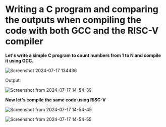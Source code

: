 # Writing a C program and comparing the outputs when compiling the code with both GCC and the RISC-V compiler

**Let's write a simple C program to count numbers from 1 to N and compile it using GCC.**

![Screenshot 2024-07-17 134436](https://github.com/user-attachments/assets/a684f778-bf97-4889-a4ff-e30908945d56)



Output:

![Screenshot from 2024-07-17 14-54-39](https://github.com/user-attachments/assets/918f5dba-6b4c-448f-9fb3-0d8d7de4a4da)






**Now let's compile the same code using RISC-V**

![Screenshot from 2024-07-17 14-54-45](https://github.com/user-attachments/assets/63a713bf-d308-4f0a-aa7b-80d3b56fb300)

![Screenshot from 2024-07-17 14-54-55](https://github.com/user-attachments/assets/8f09fa57-9167-4c6c-8f94-49de255c374a)






